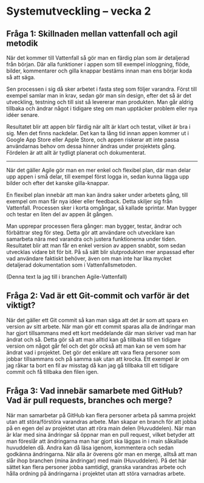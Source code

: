 # Systemutveckling – vecka 2

## Fråga 1: Skillnaden mellan vattenfall och agil metodik

När det kommer till Vattenfall så gör man en färdig plan som är detaljerad från början. Där alla funktioner i appen som till exempel inloggning, flöde, bilder, kommentarer och gilla knappar bestäms innan man ens börjar koda så att säga. 

Sen processen i sig då sker arbetet i fasta steg som följer varandra. Först till exempel samlar man in krav, sedan gör man sin design, efter det så är det utveckling, testning och till sist så levererar man produkten. Man går aldrig tillbaka och ändrar något i tidigare steg om man upptäcker problem eller nya idéer senare. 

Resultatet blir att appen blir färdig när allt är klart och testat, vilket är bra i sig. Men det finns nackdelar. Det kan ta lång tid innan appen kommer ut i Google App Store eller Apple Store, och appen riskerar att inte passa användarnas behov om dessa hinner ändras under projektets gång. Fördelen är att allt är tydligt planerat och dokumenterat.  

---

När det gäller Agile gör man en mer enkel och flexibel plan, där man delar upp appen i små delar, till exempel först logga in, sedan kunna lägga upp bilder och efter det kanske gilla-knappar. 

En flexibel plan innebär att man kan ändra saker under arbetets gång, till exempel om man får nya idéer eller feedback. Detta skiljer sig från Vattenfall. Processen sker i korta omgångar, så kallade sprintar. Man bygger och testar en liten del av appen åt gången. 

Man upprepar processen flera gånger: man bygger, testar, ändrar och förbättrar steg för steg. Detta gör att användare och utvecklare kan samarbeta nära med varandra och justera funktionerna under tiden. Resultatet blir att man får en enkel version av appen snabbt, som sedan utvecklas vidare bit för bit. På så sätt blir slutprodukten mer anpassad efter vad användare faktiskt behöver, även om man inte har lika mycket detaljerad dokumentation som i Vattenfallsmetoden.

(Denna text la jag till i branchen Agile-Vattenfall)

## Fråga 2: Vad är ett Git-commit och varför är det viktigt?

När det gäller ett Git commit så kan man säga att det är som att spara en version av sitt arbete. När man gör ett commit sparas alla de ändringar man har gjort tillsammans med ett kort meddelande där man skriver vad man har ändrat och så. Detta gör så att man alltid kan gå tillbaka till en tidigare version om något går fel och det gör också att man kan se vem som har ändrat vad i projektet. Det gör det enklare att vara flera personer som jobbar tillsammans och på samma sak utan att krocka. Ett exempel är om jag råkar ta bort en fil av misstag då kan jag gå tillbaka till ett tidigare commit och få tillbaka den filen igen.

## Fråga 3: Vad innebär samarbete med GitHub? Vad är pull requests, branches och merge?

När man samarbetar på GitHub kan flera personer arbeta på samma projekt utan att störa/förstöra varandras arbete. Man skapar en branch för att jobba på en egen del av projektet utan att röra main delen (Huvuddelen). När man är klar med sina ändringar så öppnar man en pull request, vilket betyder att man föreslår att ändringarna man har gjort ska läggas in i main såkallade huvuddelen då. Andra kan då läsa igenom, kommentera och sedan godkänna ändringarna. När alla är överens gör man en merge, alltså att man slår ihop branchen (mina ändringar) med main (Huvuddelen). På det här sättet kan flera personer jobba samtidigt, granska varandras arbete och hålla ordning på ändringarna i projektet utan att störa varnadras arbete.
